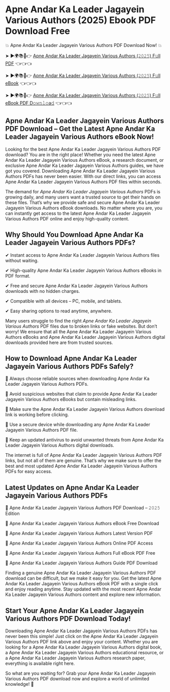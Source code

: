 # Apne Andar Ka Leader Jagayein Various Authors (2025) Ebook PDF Download Free

💥 Apne Andar Ka Leader Jagayein Various Authors PDF Download Now! 💥

➤ ►🌍📚📱👉 [Apne Andar Ka Leader Jagayein Various Authors (𝟸𝟶𝟸𝟻) F𝚞ll PDF](https://getpdf.xyz/apne-andar-ka-leader-jagayein-various-authors) 👈👈👈


➤ ►🌍📚📱👉 [Apne Andar Ka Leader Jagayein Various Authors (𝟸𝟶𝟸𝟻) F𝚞ll eBook](https://getpdf.xyz/apne-andar-ka-leader-jagayein-various-authors) 👈👈👈


➤ ►🌍📚📱👉 [Apne Andar Ka Leader Jagayein Various Authors (𝟸𝟶𝟸𝟻) F𝚞ll eBook PDF D𝚘𝚠𝚗𝚕𝚘a𝚍](https://getpdf.xyz/apne-andar-ka-leader-jagayein-various-authors) 👈👈👈


## Apne Andar Ka Leader Jagayein Various Authors PDF Download – Get the Latest Apne Andar Ka Leader Jagayein Various Authors eBook Now!

Looking for the best Apne Andar Ka Leader Jagayein Various Authors PDF download? You are in the right place! Whether you need the latest Apne Andar Ka Leader Jagayein Various Authors eBook, a research document, or exclusive Apne Andar Ka Leader Jagayein Various Authors guides, we have got you covered. Downloading Apne Andar Ka Leader Jagayein Various Authors PDFs has never been easier. With our direct links, you can access Apne Andar Ka Leader Jagayein Various Authors PDF files within seconds.

The demand for *Apne Andar Ka Leader Jagayein Various Authors* PDFs is growing daily, and many users want a trusted source to get their hands on these files. That’s why we provide safe and secure Apne Andar Ka Leader Jagayein Various Authors eBook downloads. No matter where you are, you can instantly get access to the latest Apne Andar Ka Leader Jagayein Various Authors PDF online and enjoy high-quality content.

## Why Should You Download Apne Andar Ka Leader Jagayein Various Authors PDFs?

✔ Instant access to Apne Andar Ka Leader Jagayein Various Authors files without waiting.

✔ High-quality Apne Andar Ka Leader Jagayein Various Authors eBooks in PDF format.

✔ Free and secure Apne Andar Ka Leader Jagayein Various Authors downloads with no hidden charges.

✔ Compatible with all devices – PC, mobile, and tablets.

✔ Easy sharing options to read anytime, anywhere.

Many users struggle to find the right *Apne Andar Ka Leader Jagayein Various Authors* PDF files due to broken links or fake websites. But don’t worry! We ensure that all the Apne Andar Ka Leader Jagayein Various Authors eBooks and Apne Andar Ka Leader Jagayein Various Authors digital downloads provided here are from trusted sources.

## How to Download Apne Andar Ka Leader Jagayein Various Authors PDFs Safely?

📌 Always choose reliable sources when downloading Apne Andar Ka Leader Jagayein Various Authors PDFs.

📌 Avoid suspicious websites that claim to provide Apne Andar Ka Leader Jagayein Various Authors eBooks but contain misleading links.

📌 Make sure the Apne Andar Ka Leader Jagayein Various Authors download link is working before clicking.

📌 Use a secure device while downloading any Apne Andar Ka Leader Jagayein Various Authors PDF file.

📌 Keep an updated antivirus to avoid unwanted threats from Apne Andar Ka Leader Jagayein Various Authors digital downloads.

The internet is full of Apne Andar Ka Leader Jagayein Various Authors PDF links, but not all of them are genuine. That’s why we make sure to offer the best and most updated Apne Andar Ka Leader Jagayein Various Authors PDFs for easy access.

## Latest Updates on Apne Andar Ka Leader Jagayein Various Authors PDFs

🔹 Apne Andar Ka Leader Jagayein Various Authors PDF Download – 𝟸𝟶𝟸𝟻 Edition

🔹 Apne Andar Ka Leader Jagayein Various Authors eBook Free Download

🔹 Apne Andar Ka Leader Jagayein Various Authors Latest Version PDF

🔹 Apne Andar Ka Leader Jagayein Various Authors Online PDF Access

🔹 Apne Andar Ka Leader Jagayein Various Authors Full eBook PDF Free

🔹 Apne Andar Ka Leader Jagayein Various Authors Guide PDF Download

Finding a genuine Apne Andar Ka Leader Jagayein Various Authors PDF download can be difficult, but we make it easy for you. Get the latest Apne Andar Ka Leader Jagayein Various Authors eBook PDF with a single click and enjoy reading anytime. Stay updated with the most recent Apne Andar Ka Leader Jagayein Various Authors content and explore new information.

## Start Your Apne Andar Ka Leader Jagayein Various Authors PDF Download Today!

Downloading Apne Andar Ka Leader Jagayein Various Authors PDFs has never been this simple! Just click on the Apne Andar Ka Leader Jagayein Various Authors PDF link above and enjoy your content. Whether you are looking for a Apne Andar Ka Leader Jagayein Various Authors digital book, a Apne Andar Ka Leader Jagayein Various Authors educational resource, or a Apne Andar Ka Leader Jagayein Various Authors research paper, everything is available right here.

So what are you waiting for? Grab your Apne Andar Ka Leader Jagayein Various Authors PDF download now and explore a world of unlimited knowledge! 🚀